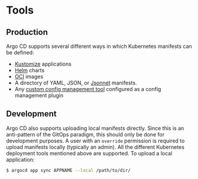 # Tools

## Production

Argo CD supports several different ways in which Kubernetes manifests can be defined:

* [Kustomize](kustomize.md) applications
* [Helm](helm.md) charts
* [OCI](oci.md) images
* A directory of YAML, JSON, or [Jsonnet](jsonnet.md) manifests.
* Any [custom config management tool](../operator-manual/config-management-plugins.md) configured as a config management plugin

## Development
Argo CD also supports uploading local manifests directly. Since this is an anti-pattern of the
GitOps paradigm, this should only be done for development purposes. A user with an `override` permission is required
to upload manifests locally (typically an admin). All the different Kubernetes deployment tools mentioned above are supported.
To upload a local application:

```bash
$ argocd app sync APPNAME --local /path/to/dir/
```